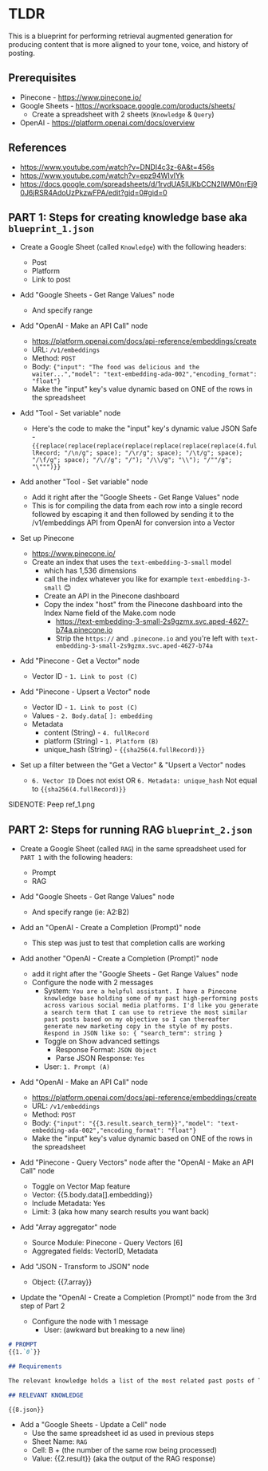 # TLDR

This is a blueprint for performing retrieval augmented generation for producing content that is more aligned to your tone, voice, and history of posting.

## Prerequisites

- Pinecone - https://www.pinecone.io/
- Google Sheets - https://workspace.google.com/products/sheets/
  - Create a spreadsheet with 2 sheets (`Knowledge` & `Query`)
- OpenAI - https://platform.openai.com/docs/overview

## References

- https://www.youtube.com/watch?v=DNDI4c3z-6A&t=456s
- https://www.youtube.com/watch?v=epz94WIvIYk
- https://docs.google.com/spreadsheets/d/1rvdUA5lUKbCCN2IWM0nrEj90J6jRSR4AdoUzPkzwFPA/edit?gid=0#gid=0

## PART 1: Steps for creating knowledge base aka `blueprint_1.json`

- Create a Google Sheet (called `Knowledge`) with the following headers:
  - Post
  - Platform
  - Link to post

- Add "Google Sheets - Get Range Values" node
  - And specify range

- Add "OpenAI - Make an API Call" node
  - https://platform.openai.com/docs/api-reference/embeddings/create
  - URL: `/v1/embeddings`
  - Method: `POST`
  - Body: `{"input": "The food was delicious and the waiter...","model": "text-embedding-ada-002","encoding_format": "float"}`
  - Make the "input" key's value dynamic based on ONE of the rows in the spreadsheet

- Add "Tool - Set variable" node
  - Here's the code to make the "input" key's dynamic value JSON Safe - `{{replace(replace(replace(replace(replace(replace(replace(4.fullRecord; "/\n/g"; space); "/\r/g"; space); "/\t/g"; space); "/\f/g"; space); "/\//g"; "/"); "/\\/g"; "\\"); "/""/g"; "\""")}}`

- Add another "Tool - Set variable" node
  - Add it right after the "Google Sheets - Get Range Values" node
  - This is for compiling the data from each row into a single record followed by escaping it and then
  followed by sending it to the /v1/embeddings API from OpenAI for conversion into a Vector

- Set up Pinecone
  - https://www.pinecone.io/
  - Create an index that uses the `text-embedding-3-small` model
    - which has 1,536 dimensions
    - call the index whatever you like for example `text-embedding-3-small` 😊
    - Create an API in the Pinecone dashboard
    - Copy the index "host" from the Pinecone dashboard into the Index Name field of the Make.com node
      - https://text-embedding-3-small-2s9gzmx.svc.aped-4627-b74a.pinecone.io
      - Strip the `https://` and `.pinecone.io` and you're left with `text-embedding-3-small-2s9gzmx.svc.aped-4627-b74a`
  
- Add "Pinecone - Get a Vector" node
  - Vector ID - `1. Link to post (C)`
  
- Add "Pinecone - Upsert a Vector" node
  - Vector ID - `1. Link to post (C)`
  - Values - `2. Body.data[` `]: embedding`
  - Metadata
    - content (String) - `4. fullRecord`
    - platform (String) - `1. Platform (B)`
    - unique_hash (String) - `{{sha256(4.fullRecord)}}`

- Set up a filter between the "Get a Vector" & "Upsert a Vector" nodes
  - `6. Vector ID` Does not exist OR `6. Metadata: unique_hash` Not equal to `{{sha256(4.fullRecord)}}`

SIDENOTE: Peep ref_1.png

## PART 2: Steps for running RAG `blueprint_2.json`

- Create a Google Sheet (called `RAG`) in the same spreadsheet used for `PART 1` with the following headers:
  - Prompt
  - RAG

- Add "Google Sheets - Get Range Values" node
  - And specify range (ie: A2:B2)

- Add an "OpenAI - Create a Completion (Prompt)" node
  - This step was just to test that completion calls are working

- Add another "OpenAI - Create a Completion (Prompt)" node
  - add it right after the "Google Sheets - Get Range Values" node
  - Configure the node with 2 messages
    - System: `You are a helpful assistant. I have a Pinecone knowledge base holding some of my past high-performing posts across various social media platforms. I'd like you generate a search term that I can use to retrieve the most similar past posts based on my objective so I can thereafter generate new marketing copy in the style of my posts. Respond in JSON like so: { "search_term": string }`
    - Toggle on Show advanced settings
      - Response Format: `JSON Object`
      - Parse JSON Response: `Yes`
    - User: `1. Prompt (A)`

- Add "OpenAI - Make an API Call" node
  - https://platform.openai.com/docs/api-reference/embeddings/create
  - URL: `/v1/embeddings`
  - Method: `POST`
  - Body: `{"input": "{{3.result.search_term}}","model": "text-embedding-ada-002","encoding_format": "float"}`
  - Make the "input" key's value dynamic based on ONE of the rows in the spreadsheet

- Add "Pinecone - Query Vectors" node after the "OpenAI - Make an API Call" node
  - Toggle on Vector Map feature
  - Vector: {{5.body.data[].embedding}}
  - Include Metadata: Yes
  - Limit: 3 (aka how many search results you want back)

- Add "Array aggregator" node
  - Source Module: Pinecone - Query Vectors [6]
  - Aggregated fields: VectorID, Metadata

- Add "JSON - Transform to JSON" node
  - Object: {{7.array}}

- Update the "OpenAI - Create a Completion (Prompt)" node from the 3rd step of Part 2
  - Configure the node with 1 message
    - User: (awkward but breaking to a new line)

```md - User prompt for reference
# PROMPT
{{1.`0`}}

## Requirements

The relevant knowledge holds a list of the most related past posts of Tad Duval so you can generate new marketing material in an authentic and original style. Only include the provided information as the source of tone, voice, and style for generated content

## RELEVANT KNOWLEDGE

{{8.json}}
```

- Add a "Google Sheets - Update a Cell" node
  - Use the same spreadsheet id as used in previous steps
  - Sheet Name: `RAG`
  - Cell: B + (the number of the same row being processed)
  - Value: {{2.result}} (aka the output of the RAG response)